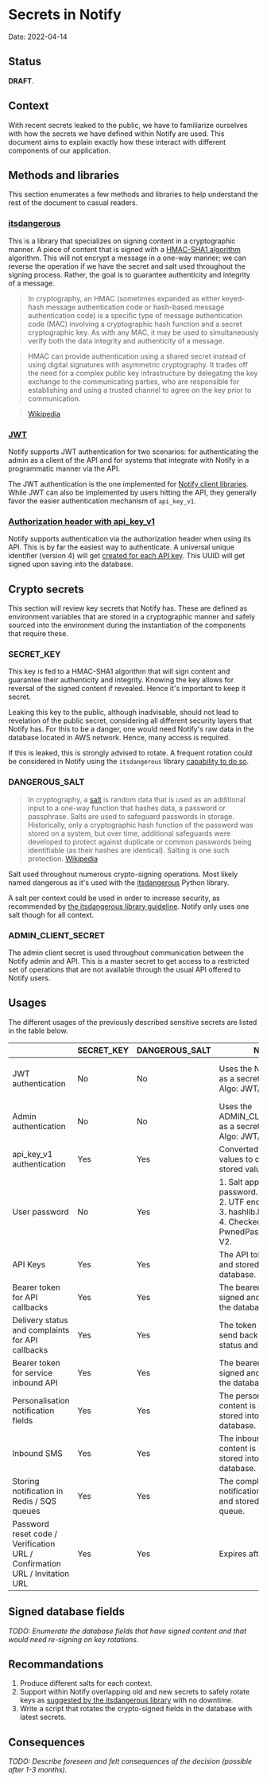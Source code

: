 # Secrets in Notify

Date: 2022-04-14

## Status

**DRAFT**.

## Context

With recent secrets leaked to the public, we have to familiarize ourselves with how the secrets
we have defined within Notify are used. This document aims to explain exactly how these interact
with different components of our application.

## Methods and libraries

This section enumerates a few methods and libraries to help understand the rest of
the document to casual readers.

### [itsdangerous](https://itsdangerous.palletsprojects.com/)

This is a library that specializes on signing content in a cryptographic manner.
A piece of content that is signed with a [HMAC-SHA1 algorithm](https://en.wikipedia.org/wiki/HMAC)
algorithm. This will not encrypt a message in a one-way manner; we can reverse
the operation if we have the secret and salt used throughout the signing process.
Rather, the goal is to guarantee authenticity and integrity of a message.

> In cryptography, an HMAC (sometimes expanded as either keyed-hash message authentication code or hash-based message authentication code) is a specific type of message authentication code (MAC) involving a cryptographic hash function and a secret cryptographic key. As with any MAC, it may be used to simultaneously verify both the data integrity and authenticity of a message.

> HMAC can provide authentication using a shared secret instead of using digital signatures with asymmetric cryptography. It trades off the need for a complex public key infrastructure by delegating the key exchange to the communicating parties, who are responsible for establishing and using a trusted channel to agree on the key prior to communication.

> [Wikipedia](https://en.wikipedia.org/wiki/HMAC)

### [JWT](https://en.wikipedia.org/wiki/JSON_Web_Token)

Notify supports JWT authentication for two scenarios: for authenticating the admin
as a client of the API and for systems that integrate with Notify in a programmatic
manner via the API.

The JWT authentication is the one implemented for [Notify client libraries](https://documentation.notification.canada.ca/en/clients.html).
While JWT can also be implemented by users hitting the API, they generally favor
the easier authentication mechanism of `api_key_v1`.

### [Authorization header with api_key_v1](https://documentation.notification.canada.ca/en/start.html#headers)

Notify supports authentication via the authorization header when using its API. This
is by far the easiest way to authenticate. A universal unique identifier (version 4)
will get [created for each API key](https://github.com/cds-snc/notification-api/blob/9461b26f9582bdea6fe7c68b3d360597e5eab9ba/app/dao/api_key_dao.py#L17).
This UUID will get signed upon saving into the database.

## Crypto secrets

This section will review key secrets that Notify has. These are defined as
environment variables that are stored in a cryptographic manner and safely
sourced into the environment during the instantiation of the components that
require these.

### SECRET_KEY

This key is fed to a HMAC-SHA1 algorithm that will sign content and guarantee their
authenticity and integrity. Knowing the key allows for reversal of the signed content
if revealed. Hence it's important to keep it secret.

Leaking this key to the public, although inadvisable, should not lead to revelation
of the public secret, considering all different security layers that Notify has. For
this to be a danger, one would need Notify's raw data in the database located in AWS
network. Hence, many access is required.

If this is leaked, this is strongly advised to rotate. A frequent rotation could
be considered in Notify using the `itsdangerous` library
[capability to do so](https://itsdangerous.palletsprojects.com/en/2.1.x/concepts/#key-rotation).

### DANGEROUS_SALT

> In cryptography, a [salt](https://en.wikipedia.org/wiki/Salt_(cryptography)) is random data that is used as an additional input to a one-way function that hashes data, a password or passphrase. Salts are used to safeguard passwords in storage. Historically, only a cryptographic hash function of the password was stored on a system, but over time, additional safeguards were developed to protect against duplicate or common passwords being identifiable (as their hashes are identical). Salting is one such protection.
> [Wikipedia](https://en.wikipedia.org/wiki/Salt_(cryptography))

Salt used throughout numerous crypto-signing operations. Most likely named
dangerous as it's used with the [itsdangerous](https://itsdangerous.palletsprojects.com/en/2.1.x/)
Python library.

A salt per context could be used in order to increase security, as recommended by
[the itsdangerous library guideline](https://itsdangerous.palletsprojects.com/en/2.1.x/concepts/#the-salt).
Notify only uses one salt though for all context.

### ADMIN_CLIENT_SECRET

The admin client secret is used throughout communication between the Notify admin
and API. This is a master secret to get access to a restricted set of operations
that are not available through the usual API offered to Notify users.

## Usages

The different usages of the previously described sensitive secrets are listed in the
table below.

|                                                                            | SECRET_KEY | DANGEROUS_SALT | Notes                                                                                                                           | Links                                                                                                                                                                                                                                                                                                                                                                                                                                                                                                                                                                                       |
|----------------------------------------------------------------------------|------------|----------------|---------------------------------------------------------------------------------------------------------------------------------|---------------------------------------------------------------------------------------------------------------------------------------------------------------------------------------------------------------------------------------------------------------------------------------------------------------------------------------------------------------------------------------------------------------------------------------------------------------------------------------------------------------------------------------------------------------------------------------------|
| JWT authentication                                                         | No         | No             | Uses the Notify API key as a secret.<br /> Algo: JWT/HS256.                                                                     | 1. [Validating the JWT tokens](https://github.com/cds-snc/notification-api/blob/ce27097cf39fb9615771e5d581e3abdcf0bc2668/app/authentication/auth.py#L118-L132)<br/> 2. [Example of creating JWT tokens](https://github.com/cds-snc/notification-api/blob/bebd806cad9581101e5cc1d52db2613c1baa1fa9/tests/__init__.py#L33)                                                                                                                                                                                                                                                                    |
| Admin authentication                                                       | No         | No             | Uses the ADMIN_CLIENT_SECRET as a secret.<br/> Algo: JWT/HS256.                                                                 | 1. [Validation the JWT tokens for admin](https://github.com/cds-snc/notification-api/blob/ce27097cf39fb9615771e5d581e3abdcf0bc2668/app/authentication/auth.py#L179-L185)                                                                                                                                                                                                                                                                                                                                                                                                                    |
| api_key_v1 authentication                                                  | Yes        | Yes            | Converted to signed values to compare stored value.                                                                             | 1. [get_api_key_by_secret](https://github.com/cds-snc/notification-api/blob/9461b26f9582bdea6fe7c68b3d360597e5eab9ba/app/dao/api_key_dao.py#L30)                                                                                                                                                                                                                                                                                                                                                                                                                                            |
| User password                                                              | No         | Yes            | 1. Salt appended to password.<br /> 2. UTF encoded.<br /> 3. hashlib.hexdigest.<br /> 4. Checked against PwnedPasswords API V2. | 1. [pwnpassword.checks](https://github.com/cds-snc/notification-admin/blob/9e2a1effa7730ed8d54c3c723540856b50fe3f14/app/main/validators.py#L30)<br/> 2. [_create_message_digest](https://github.com/cds-snc/notification-admin/blob/9e2a1effa7730ed8d54c3c723540856b50fe3f14/app/notify_client/user_api_client.py#L264)<br/> 3. [blocked passwords file](https://github.com/cds-snc/notification-admin/blob/9e2a1effa7730ed8d54c3c723540856b50fe3f14/app/main/_blocked_passwords.py)<br/> 4. [Secure hexdigest hash](https://docs.python.org/3/library/hashlib.html#hashlib.hash.hexdigest) |
| API Keys                                                                   | Yes        | Yes            | The API token is signed and stored into the database.                                                                           | 1. [Model ApiKey.secret](https://github.com/cds-snc/notification-api/blob/9461b26f9582bdea6fe7c68b3d360597e5eab9ba/app/models.py#L928)                                                                                                                                                                                                                                                                                                                                                                                                                                                      |
| Bearer token for API callbacks                                             | Yes        | Yes            | The bearer token is signed and stored into the database.                                                                        | 1. [Signing the bearer token prior to storage](https://github.com/cds-snc/notification-api/blob/9461b26f9582bdea6fe7c68b3d360597e5eab9ba/app/models.py#L826)                                                                                                                                                                                                                                                                                                                                                                                                                                |
| Delivery status and complaints for API callbacks                           | Yes        | Yes            | The token is used to send back delivery status and complaints.                                                                  | 1. [Signing the delivery status](https://github.com/cds-snc/notification-api/blob/9461b26f9582bdea6fe7c68b3d360597e5eab9ba/app/notifications/callbacks.py#L17-39)<br/> 2. [Verifying delivery status](https://github.com/cds-snc/notification-api/blob/9461b26f9582bdea6fe7c68b3d360597e5eab9ba/app/celery/service_callback_tasks.py#L14)                                                                                                                                                                                                                                                   |
| Bearer token for service inbound API                                       | Yes        | Yes            | The bearer token is signed and stored into the database.                                                                        | 1. [Signing the bearer token prior to storage](https://github.com/cds-snc/notification-api/blob/9461b26f9582bdea6fe7c68b3d360597e5eab9ba/app/models.py#L863)                                                                                                                                                                                                                                                                                                                                                                                                                                |
| Personalisation notification fields                                        | Yes        | Yes            | The personalisation content is signed and stored into the database.                                                             | 1. [Signing personalisation prior to storage](https://github.com/cds-snc/notification-api/blob/9461b26f9582bdea6fe7c68b3d360597e5eab9ba/app/models.py#L1625)                                                                                                                                                                                                                                                                                                                                                                                                                                |
| Inbound SMS                                                                | Yes        | Yes            | The inbound SMS content is signed and stored into the database.                                                                 | 1. [Signing SMS content prior to storage](https://github.com/cds-snc/notification-api/blob/9461b26f9582bdea6fe7c68b3d360597e5eab9ba/app/models.py#L2118)                                                                                                                                                                                                                                                                                                                                                                                                                                    |
| Storing notification in Redis / SQS queues                                 | Yes        | Yes            | The complete notification is signed and stored into the queue.                                                                  | 1. [Signing notification content prior to storage](https://github.com/cds-snc/notification-api/blob/02d431774ced0e2bc1dbe19ee8ceddcd1a8371dc/app/celery/tasks.py#L159-171)                                                                                                                                                                                                                                                                                                                                                                                                                  |
| Password reset code / Verification URL / Confirmation URL / Invitation URL | Yes        | Yes            | Expires after 1 hour.                                                                                                           | 1. [url_with_tokens](https://github.com/cds-snc/notification-api/blob/bdf1174440272f3bc6d05587cb9100edbe12e3a9/app/utils.py#L29-L34)                                                                                                                                                                                                                                                                                                                                                                                                                                                        |

## Signed database fields

_TODO: Enumerate the database fields that have signed content and that would need re-signing on key rotations._

## Recommandations

1. Produce different salts for each context.
2. Support within Notify overlapping old and new secrets to safely rotate keys as [suggested by the itsdangerous library](https://itsdangerous.palletsprojects.com/en/2.1.x/concepts/#key-rotation) with no downtime.
3. Write a script that rotates the crypto-signed fields in the database with latest secrets.

## Consequences

_TODO: Describe foreseen and felt consequences of the decision (possible after 1-3 months)._

